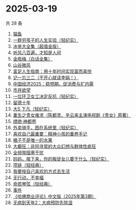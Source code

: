 # 2025-03-19

共 28 条

<!-- BEGIN WEREAD -->
<!-- 最后更新时间 2025-03-19 12:14:15 +0800 -->
1. [猫鱼](https://weread.qq.com/web/bookDetail/e2932ea0813ab9c1cg018af3)
1. [一群穷孩子的人生实验（轻纪实）](https://weread.qq.com/web/bookDetail/88332a70813ab9c22g016fd8)
1. [冰鉴大全集（超值金版）](https://weread.qq.com/web/bookDetail/f9b3273054db7ff9b7cc5b4)
1. [听风八百遍，才知是人间](https://weread.qq.com/web/bookDetail/848325a0813ab849ag010245)
1. [金瓶梅（白话全集）](https://weread.qq.com/web/bookDetail/b0b32130813ab9c34g016c1e)
1. [山谷微风](https://weread.qq.com/web/bookDetail/ef3327d0813ab9c1bg0120a3)
1. [富足人生指南：用十年时间实现富而喜悦](https://weread.qq.com/web/bookDetail/1c832fa0813ab9bd6g015405)
1. [记一忘三二（不开心就读李娟！）](https://weread.qq.com/web/bookDetail/f1c321d0813ab6e60g0141c1)
1. [中国经济2025：稳预期、促消费与扩内需](https://weread.qq.com/web/bookDetail/69032b80813ab9bf0g016c99)
1. [市井欲望](https://weread.qq.com/web/bookDetail/89f329c0813ab9be8g018f47)
1. [一位环卫女工决定反抗（轻纪实）](https://weread.qq.com/web/bookDetail/238320c0813ab9c31g0192d9)
1. [留德十年](https://weread.qq.com/web/bookDetail/a9832c70813ab704eg015e88)
1. [大S 下凡（轻纪实）](https://weread.qq.com/web/bookDetail/c6932010813ab9c24g013859)
1. [重生之贵女难求（陈都灵、辛云来主演电视剧《贵女》原著）](https://weread.qq.com/web/bookDetail/c7332ce0533fd8c73424907)
1. [缥缈·神都卷](https://weread.qq.com/web/bookDetail/d5b32bb0721b08c8d5b7a1b)
1. [外卖骑手，困在系统里（轻纪实）](https://weread.qq.com/web/bookDetail/a0c323c0813ab9c32g0177c0)
1. [喜欢自己最重要：精神小孩的重养手记](https://weread.qq.com/web/bookDetail/bf5322b0813ab9c24g012958)
1. [橘子不是唯一的水果](https://weread.qq.com/web/bookDetail/293326407169980c293f877)
1. [大癫狂：非同寻常的大众幻想与群体性疯狂](https://weread.qq.com/web/bookDetail/bad32960813ab9b69g01553c)
1. [全频带阻塞干扰](https://weread.qq.com/web/bookDetail/2d532540813ab8ce7g0171aa)
1. [妈妈，接下来，你的叛徒女儿要干什么（轻纪实）](https://weread.qq.com/web/bookDetail/55032ea0813ab9bfdg014f2d)
1. [项链（轻经典）](https://weread.qq.com/web/bookDetail/6fd32240813ab9b97g017662)
1. [我要按自己喜欢的方式去生活](https://weread.qq.com/web/bookDetail/f7132830813ab9bc8g016f14)
1. [无行动，不幸福](https://weread.qq.com/web/bookDetail/beb32b90813ab6b1bg01297d)
1. [命若琴弦（轻经典）](https://weread.qq.com/web/bookDetail/df932360813ab9c1bg017c0f)
1. [事件](https://weread.qq.com/web/bookDetail/d1132fa0813ab9c2ag017b50)
1. [《哈佛商业评论》中文版（2025年第3期）](https://weread.qq.com/web/bookDetail/80232ef0813ab9c42g014dd9)
1. [无病到天年2：大病预防先除湿](https://weread.qq.com/web/bookDetail/62e32770718c77e162e7636)
<!-- END WEREAD -->